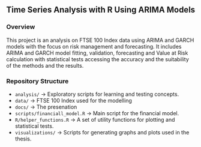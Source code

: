 ## Time Series Analysis with R Using ARIMA Models

### Overview
This project is an analysis on FTSE 100 Index data using ARIMA and GARCH models with the focus on risk management and forecasting. It includes ARIMA and GARCH model fitting, validation, forecasting and Value at Risk calculation with statistical tests accessing the accuracy and the suitability of the methods and the results.

### Repository Structure
 
- `analysis/` → Exploratory scripts for learning and testing concepts.
- `data/` → FTSE 100 Index used for the modelling
- `docs/` -> The presenation
- `scripts/financiall_model.R` → Main script for the financial model.
- `R/helper_functions.R` -> A set of utility functions for plotting and statistical tests.
- `visualizations/` → Scripts for generating graphs and plots used in the thesis. 
